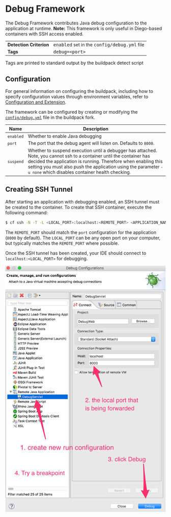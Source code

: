 # Debug Framework
The Debug Framework contributes Java debug configuration to the application at runtime.  **Note:** This framework is only useful in Diego-based containers with SSH access enabled.

<table>
  <tr>
    <td><strong>Detection Criterion</strong></td>
    <td><tt>enabled</tt> set in the <tt>config/debug.yml</tt> file</td>
  </tr>
  <tr>
    <td><strong>Tags</strong></td>
    <td><tt>debug=&lt;port&gt;</tt></td>
  </tr>
</table>
Tags are printed to standard output by the buildpack detect script

## Configuration
For general information on configuring the buildpack, including how to specify configuration values through environment variables, refer to [Configuration and Extension][].

The framework can be configured by creating or modifying the [`config/debug.yml`][] file in the buildpack fork.

| Name | Description
| ---- | -----------
| `enabled` | Whether to enable Java debugging
| `port` | The port that the debug agent will listen on.  Defaults to `8000`.
| `suspend` | Whether to suspend execution until a debugger has attached.  Note, you cannot ssh to a container until the container has decided the application is running.  Therefore when enabling this setting you must also push the application using the parameter `-u none` which disables container health checking.

## Creating SSH Tunnel
After starting an application with debugging enabled, an SSH tunnel must be created to the container.  To create that SSH container, execute the following command:

```bash
$ cf ssh -N -T -L <LOCAL_PORT>:localhost:<REMOTE_PORT> <APPLICATION_NAME>
```

The `REMOTE_PORT` should match the `port` configuration for the application (`8000` by default).  The `LOCAL_PORT` can be any open port on your computer, but typically matches the `REMOTE_PORT` where possible.

Once the SSH tunnel has been created, your IDE should connect to `localhost:<LOCAL_PORT>` for debugging.

![Eclipse Configuration](framework-debug-eclipse.png)

[`config/debug.yml`]: ../config/debug.yml
[Configuration and Extension]: ../README.md#configuration-and-extension
